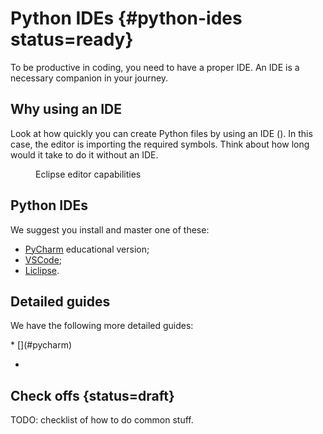 # Python IDEs {#python-ides status=ready}

To be productive in coding, you need to have a proper IDE. 
An IDE is a necessary companion in your journey.

<minitoc/>

## Why using an IDE

Look at how quickly you can create Python files by using an IDE ([](#fig:eclipse-capability)).
In this case, the editor is importing the required symbols.
Think about how long would it take to do it without an IDE.

<figure id="fig:eclipse-capability">
    <figcaption>Eclipse editor capabilities</figcaption>
    <dtvideo src="vimeo:231843714"/>
</figure>

## Python IDEs


We suggest you install and master one of these:

- [PyCharm] educational version;
- [VSCode];
- [Liclipse].

[PyCharm]: https://www.jetbrains.com/pycharm/

[VSCode]: https://code.visualstudio.com/

[Liclipse]: https://www.liclipse.com/   


## Detailed guides 

We have the following more detailed guides:

<div status="draft" markdown="1">
* [](#pycharm)
</div>

* [](#liclipse)


## Check offs {status=draft} 


TODO: checklist of how to do common stuff.
